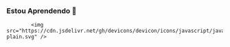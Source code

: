 ### Estou Aprendendo 👋


    
      
            <img src="https://cdn.jsdelivr.net/gh/devicons/devicon/icons/javascript/javascript-plain.svg" />
          
          


            
            
            
            
          
          
          

          
            
            
          
            
            
          
          
          


